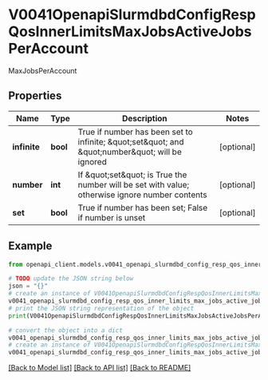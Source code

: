 # V0041OpenapiSlurmdbdConfigRespQosInnerLimitsMaxJobsActiveJobsPerAccount

MaxJobsPerAccount

## Properties

Name | Type | Description | Notes
------------ | ------------- | ------------- | -------------
**infinite** | **bool** | True if number has been set to infinite; \&quot;set\&quot; and \&quot;number\&quot; will be ignored | [optional] 
**number** | **int** | If \&quot;set\&quot; is True the number will be set with value; otherwise ignore number contents | [optional] 
**set** | **bool** | True if number has been set; False if number is unset | [optional] 

## Example

```python
from openapi_client.models.v0041_openapi_slurmdbd_config_resp_qos_inner_limits_max_jobs_active_jobs_per_account import V0041OpenapiSlurmdbdConfigRespQosInnerLimitsMaxJobsActiveJobsPerAccount

# TODO update the JSON string below
json = "{}"
# create an instance of V0041OpenapiSlurmdbdConfigRespQosInnerLimitsMaxJobsActiveJobsPerAccount from a JSON string
v0041_openapi_slurmdbd_config_resp_qos_inner_limits_max_jobs_active_jobs_per_account_instance = V0041OpenapiSlurmdbdConfigRespQosInnerLimitsMaxJobsActiveJobsPerAccount.from_json(json)
# print the JSON string representation of the object
print(V0041OpenapiSlurmdbdConfigRespQosInnerLimitsMaxJobsActiveJobsPerAccount.to_json())

# convert the object into a dict
v0041_openapi_slurmdbd_config_resp_qos_inner_limits_max_jobs_active_jobs_per_account_dict = v0041_openapi_slurmdbd_config_resp_qos_inner_limits_max_jobs_active_jobs_per_account_instance.to_dict()
# create an instance of V0041OpenapiSlurmdbdConfigRespQosInnerLimitsMaxJobsActiveJobsPerAccount from a dict
v0041_openapi_slurmdbd_config_resp_qos_inner_limits_max_jobs_active_jobs_per_account_from_dict = V0041OpenapiSlurmdbdConfigRespQosInnerLimitsMaxJobsActiveJobsPerAccount.from_dict(v0041_openapi_slurmdbd_config_resp_qos_inner_limits_max_jobs_active_jobs_per_account_dict)
```
[[Back to Model list]](../README.md#documentation-for-models) [[Back to API list]](../README.md#documentation-for-api-endpoints) [[Back to README]](../README.md)


